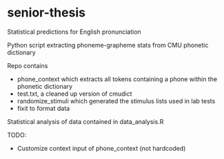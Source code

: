 # senior-thesis
Statistical predictions for English pronunciation

Python script extracting phoneme-grapheme stats from CMU phonetic dictionary

Repo contains 
* phone_context which extracts all tokens containing a phone within the phonetic dictionary
* test.txt, a cleaned up version of cmudict
* randomize_stimuli which generated the stimulus lists used in lab tests
* fixit to format data

Statistical analysis of data contained in data_analysis.R

TODO:
* Customize context input of phone_context (not hardcoded)
